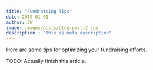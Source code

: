 ```yaml
---
title: "Fundraising Tips"
date: 2019-01-01
author: JW
image: images/posts/blog-post-2.jpg
description : "This is meta description"
---
```


Here are some tips for optimizing your fundraising efforts. 

TODO: Actually finish this article.

